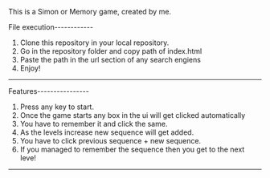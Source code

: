 This is a Simon or Memory game, created by me.

File execution------------
1. Clone this repository in your local repository.
2. Go in the repository folder and copy path of index.html
3. Paste the path in the url section of any search engiens
4. Enjoy!
--------------------------------

Features----------------
1. Press any key to start.
2. Once the game starts any box in the ui will get clicked automatically
3. You have to remember it and click the same.
4. As the levels increase new sequence will get added.
5. You have to click previous sequence + new sequence.
6. If you managed to remember the sequence then you get to the next leve!
--------------------------------

